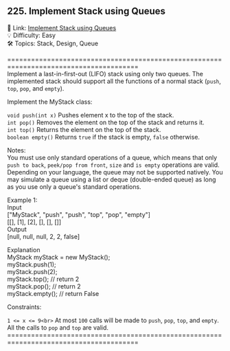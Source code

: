 ## 225. Implement Stack using Queues
🔗  Link: [Implement Stack using Queues](https://leetcode.com/problems/implement-stack-using-queues/description/)<br>
💡 Difficulty: Easy<br>
🛠️ Topics: Stack, Design, Queue<br>

=======================================================================================<br>
Implement a last-in-first-out (LIFO) stack using only two queues. The implemented stack should support all the functions of a normal stack (`push`, `top`, `pop`, and `empty`).

Implement the MyStack class:<br>

`void push(int x)` Pushes element x to the top of the stack.<br>
`int pop()` Removes the element on the top of the stack and returns it.<br>
`int top()` Returns the element on the top of the stack.<br>
`boolean empty()` Returns `true` if the stack is empty, `false` otherwise.<br>

Notes:<br>
You must use only standard operations of a queue, which means that only `push to back`, `peek/pop from front`, `size` and `is empty` operations are valid.<br>
Depending on your language, the queue may not be supported natively. You may simulate a queue using a list or deque (double-ended queue) as long as you use only a queue's standard operations.<br>


Example 1:<br>
Input<br>
["MyStack", "push", "push", "top", "pop", "empty"]<br>
[[], [1], [2], [], [], []]<br>
Output<br>
[null, null, null, 2, 2, false]<br>

Explanation<br>
MyStack myStack = new MyStack();<br>
myStack.push(1);<br>
myStack.push(2);<br>
myStack.top(); // return 2<br>
myStack.pop(); // return 2<br>
myStack.empty(); // return False<br>
 

Constraints:<br>

`1 <= x <= 9<br>`
At most `100` calls will be made to `push`, `pop`, `top`, and `empty`.<br>
All the calls to `pop` and `top` are valid.<br>
=======================================================================================<br>
